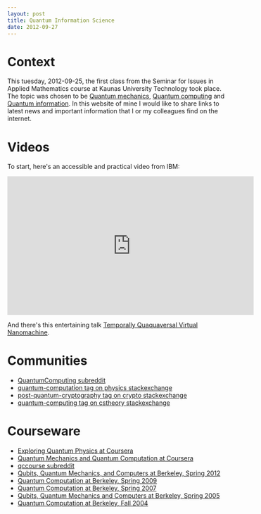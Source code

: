 ```yaml
---
layout: post
title: Quantum Information Science
date: 2012-09-27
---
```

# Context

This tuesday, 2012-09-25, the first class from the Seminar for Issues in Applied Mathematics course at Kaunas University Technology took place.
The topic was chosen to be [Quantum mechanics](http://en.wikipedia.org/wiki/Introduction_to_quantum_mechanics), [Quantum computing](http://en.wikipedia.org/wiki/Quantum_computer) and [Quantum information](http://en.wikipedia.org/wiki/Quantum_information_science).
In this website of mine I would like to share links to latest news and important information that I or my colleagues find on the internet.

# Videos

To start, here's an accessible and practical video from IBM:

<iframe width="560" height="315" src="http://www.youtube.com/embed/_NRmOe1b8_s" frameborder="0" allowfullscreen="allowfullscreen">
</iframe>

And there's this entertaining talk [Temporally Quaquaversal Virtual Nanomachine](http://yow.eventer.com/events/1004/talks/1028).

# Communities

* [QuantumComputing subreddit](http://www.reddit.com/r/QuantumComputing)
* [quantum-computation tag on physics stackexchange](http://physics.stackexchange.com/questions/tagged/quantum-computation)
* [post-quantum-cryptography tag on crypto stackexchange](http://crypto.stackexchange.com/questions/tagged/post-quantum-cryptography)
* [quantum-computing tag on cstheory stackexchange](http://cstheory.blogoverflow.com/tag/quantum-computing/)

# Courseware

* [Exploring Quantum Physics at Coursera](https://www.coursera.org/course/eqp)
* [Quantum Mechanics and Quantum Computation at Coursera](https://www.coursera.org/course/qcomp)
* [qccourse subreddit](http://www.reddit.com/r/qccourse)
* [Qubits, Quantum Mechanics, and Computers at Berkeley, Spring 2012](http://www-inst.eecs.berkeley.edu/~cs191/sp12/)
* [Quantum Computation at Berkeley, Spring 2009](http://www.cs.berkeley.edu/~vazirani/s09quantum.html)
* [Quantum Computation at Berkeley, Spring 2007](http://www.cs.berkeley.edu/~vazirani/quantum.html)
* [Qubits, Quantum Mechanics and Computers at Berkeley, Spring 2005](http://www-inst.eecs.berkeley.edu/~cs191/sp05/)
* [Quantum Computation at Berkeley, Fall 2004](http://www.cs.berkeley.edu/~vazirani/f04quantum/quantum.html)
